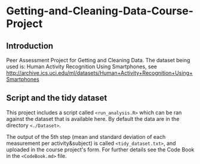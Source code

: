 # Getting-and-Cleaning-Data-Course-Project

## Introduction
Peer Assessment Project for Getting and Cleaning Data. The dataset being used is: Human Activity Recognition Using Smartphones, see http://archive.ics.uci.edu/ml/datasets/Human+Activity+Recognition+Using+Smartphones

## Script and the tidy dataset

This project includes a script called `<run_analysis.R>` which can be ran against the dataset that is available here. By default the data are in the directory `<./Dataset>`.

The output of the 5th step (mean and standard deviation of each measurement per activity&subject) is called `<tidy_dataset.txt>`, and uploaded in the course project's form. For further details see the Code Book in the `<CodeBook.md>` file.

